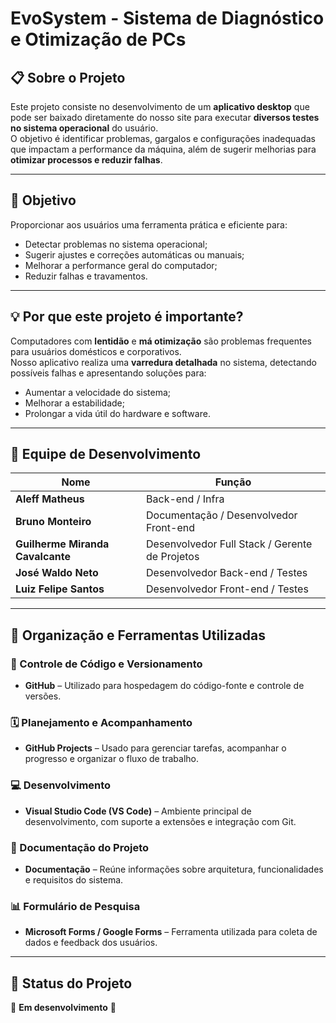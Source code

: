 # EvoSystem - Sistema de Diagnóstico e Otimização de PCs

## 📋 Sobre o Projeto
Este projeto consiste no desenvolvimento de um **aplicativo desktop** que pode ser baixado diretamente do nosso site para executar **diversos testes no sistema operacional** do usuário.  
O objetivo é identificar problemas, gargalos e configurações inadequadas que impactam a performance da máquina, além de sugerir melhorias para **otimizar processos e reduzir falhas**.

---

## 🚀 Objetivo
Proporcionar aos usuários uma ferramenta prática e eficiente para:
- Detectar problemas no sistema operacional;
- Sugerir ajustes e correções automáticas ou manuais;
- Melhorar a performance geral do computador;
- Reduzir falhas e travamentos.

---

## 💡 Por que este projeto é importante?
Computadores com **lentidão** e **má otimização** são problemas frequentes para usuários domésticos e corporativos.  
Nosso aplicativo realiza uma **varredura detalhada** no sistema, detectando possíveis falhas e apresentando soluções para:
- Aumentar a velocidade do sistema;
- Melhorar a estabilidade;
- Prolongar a vida útil do hardware e software.

---

## 👥 Equipe de Desenvolvimento
| Nome | Função |
|------|--------|
| **Aleff Matheus** | Back-end / Infra |
| **Bruno Monteiro** | Documentação / Desenvolvedor Front-end |
| **Guilherme Miranda Cavalcante** | Desenvolvedor Full Stack / Gerente de Projetos |
| **José Waldo Neto** | Desenvolvedor Back-end / Testes |
| **Luiz Felipe Santos** | Desenvolvedor Front-end / Testes |

---

## 🧰 Organização e Ferramentas Utilizadas

### 🔧 Controle de Código e Versionamento
- **GitHub** – Utilizado para hospedagem do código-fonte e controle de versões.

### 🗓️ Planejamento e Acompanhamento
- **GitHub Projects** – Usado para gerenciar tarefas, acompanhar o progresso e organizar o fluxo de trabalho.

### 💻 Desenvolvimento
- **Visual Studio Code (VS Code)** – Ambiente principal de desenvolvimento, com suporte a extensões e integração com Git.

### 📝 Documentação do Projeto
- **Documentação** – Reúne informações sobre arquitetura, funcionalidades e requisitos do sistema.

### 📊 Formulário de Pesquisa
- **Microsoft Forms / Google Forms** – Ferramenta utilizada para coleta de dados e feedback dos usuários.


---

## 📍 Status do Projeto
🚧 **Em desenvolvimento** 🚧
